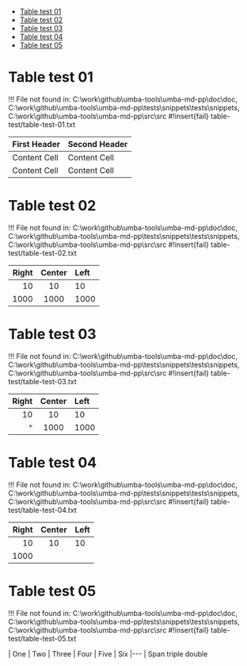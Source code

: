   - [Table test 01](#user-content-table-test-01)
  - [Table test 02](#user-content-table-test-02)
  - [Table test 03](#user-content-table-test-03)
  - [Table test 04](#user-content-table-test-04)
  - [Table test 05](#user-content-table-test-05)


# Table test 01

!!! File not found in: C:\work\github\umba-tools\umba-md-pp\doc\doc, C:\work\github\umba-tools\umba-md-pp\tests\snippets\tests\snippets, C:\work\github\umba-tools\umba-md-pp\src\src
#!insert{fail}              table-test/table-test-01.txt

First Header  | Second Header
------------- | -------------
Content Cell  | Content Cell
Content Cell  | Content Cell



# Table test 02

!!! File not found in: C:\work\github\umba-tools\umba-md-pp\doc\doc, C:\work\github\umba-tools\umba-md-pp\tests\snippets\tests\snippets, C:\work\github\umba-tools\umba-md-pp\src\src
#!insert{fail}              table-test/table-test-02.txt

| Right | Center | Left  |
| ----: | :----: | :---- |
| 10    | 10     | 10    |
| 1000  | 1000   | 1000  |



# Table test 03

!!! File not found in: C:\work\github\umba-tools\umba-md-pp\doc\doc, C:\work\github\umba-tools\umba-md-pp\tests\snippets\tests\snippets, C:\work\github\umba-tools\umba-md-pp\src\src
#!insert{fail}              table-test/table-test-03.txt

| Right | Center | Left  |
| ----: | :----: | :---- |
| 10    | 10     | 10    |
| ^     | 1000   | 1000  |



# Table test 04

!!! File not found in: C:\work\github\umba-tools\umba-md-pp\doc\doc, C:\work\github\umba-tools\umba-md-pp\tests\snippets\tests\snippets, C:\work\github\umba-tools\umba-md-pp\src\src
#!insert{fail}              table-test/table-test-04.txt

| Right | Center | Left  |
| ----: | :----: | :---- |
| 10    | 10     | 10    |
| 1000  |||



# Table test 05

!!! File not found in: C:\work\github\umba-tools\umba-md-pp\doc\doc, C:\work\github\umba-tools\umba-md-pp\tests\snippets\tests\snippets, C:\work\github\umba-tools\umba-md-pp\src\src
#!insert{fail}              table-test/table-test-05.txt

| One    | Two | Three | Four    | Five  | Six 
|---
| Span <td colspan=3>triple  <td colspan=2>double



